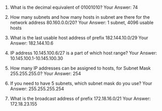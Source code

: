 1. What is the decimal equivalent of 01001010? Your Answer: 74

2. How many subnets and how many hosts in subnet are there for the network address 80.160.0.0/20? Your Answer: 1 subnet, 4096 usable hosts

3. What is the last usable host address of prefix 182.144.10.0/29 Your Answer: 182.144.10.6

4. IP address 10.145.100.6/27 is a part of which host range? Your Answer: 10.145.100.1-10.145.100.30

5. How many IP addresses can be assigned to hosts, for Subnet Mask 255.255.255.0? Your Answer: 254

6. If you need to have 5 subnets, which subnet mask do you use? Your Answer: 255.255.255.254

7. What is the broadcast address of prefix 172.18.16.0/21 Your Answer: 172.18.23.155
